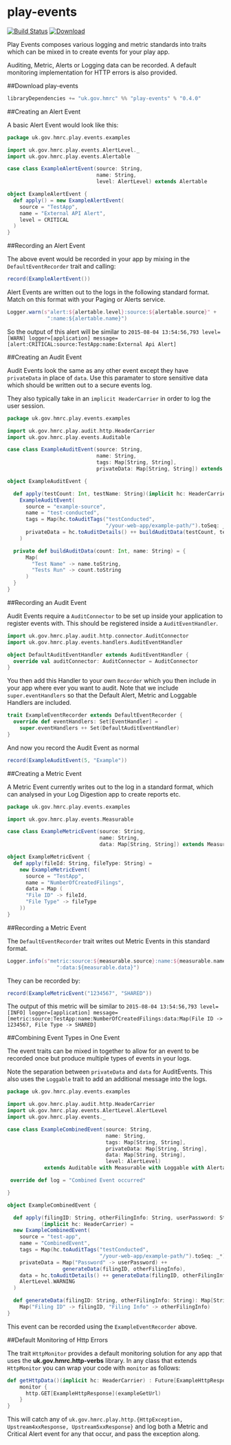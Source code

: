 
play-events
====
[![Build Status](https://travis-ci.org/hmrc/play-events.svg?branch=master)](https://travis-ci.org/hmrc/play-events) [ ![Download](https://api.bintray.com/packages/hmrc/releases/play-events/images/download.svg) ](https://bintray.com/hmrc/releases/play-events/_latestVersion)

Play Events composes various logging and metric standards into traits which can be mixed in to create events for your play app.

Auditing, Metric, Alerts or Logging data can be recorded. A default monitoring implementation for HTTP errors is also provided.

##Download play-events

```scala
libraryDependencies += "uk.gov.hmrc" %% "play-events" % "0.4.0"
```

##Creating an Alert Event

A basic Alert Event would look like this:

```scala
package uk.gov.hmrc.play.events.examples

import uk.gov.hmrc.play.events.AlertLevel._
import uk.gov.hmrc.play.events.Alertable

case class ExampleAlertEvent(source: String,
                             name: String,
                             level: AlertLevel) extends Alertable

object ExampleAlertEvent {
  def apply() = new ExampleAlertEvent(
    source = "TestApp",
    name = "External API Alert",
    level = CRITICAL
  )
}
```

##Recording an Alert Event

The above event would be recorded in your app by mixing in the `DefaultEventRecorder` trait and calling:

```scala
record(ExampleAlertEvent())
```

Alert Events are written out to the logs in the following standard format. Match on this format with your Paging or Alerts service.
```scala
Logger.warn(s"alert:${alertable.level}:source:${alertable.source}" + 
             ":name:${alertable.name}")
```

So the output of this alert will be similar to 
```2015-08-04 13:54:56,793 level=[WARN] logger=[application] message=[alert:CRITICAL:source:TestApp:name:External Api Alert]```

##Creating an Audit Event

Audit Events look the same as any other event except they have ```privateData``` in place of ```data```. 
Use this paramater to store sensitive data which should be written out to a secure events log. 

They also typically take in an ```implicit HeaderCarrier``` in order to log the user session.

```scala
package uk.gov.hmrc.play.events.examples

import uk.gov.hmrc.play.audit.http.HeaderCarrier
import uk.gov.hmrc.play.events.Auditable

case class ExampleAuditEvent(source: String,
                             name: String,
                             tags: Map[String, String],
                             privateData: Map[String, String]) extends Auditable

object ExampleAuditEvent {

  def apply(testCount: Int, testName: String)(implicit hc: HeaderCarrier) =
    ExampleAuditEvent(
      source = "example-source",
      name = "test-conducted",
      tags = Map(hc.toAuditTags("testConducted", 
                                "/your-web-app/example-path/").toSeq: _*),
      privateData = hc.toAuditDetails() ++ buildAuditData(testCount, testName)
    )

  private def buildAuditData(count: Int, name: String) = {
      Map(
        "Test Name" -> name.toString,
        "Tests Run" -> count.toString
      )
  }
}
```

##Recording an Audit Event

Audit Events require a ```AuditConnector``` to be set up inside your application to register events with. 
This should be registered inside a ```AuditEventHandler```. 

```scala
import uk.gov.hmrc.play.audit.http.connector.AuditConnector
import uk.gov.hmrc.play.events.handlers.AuditEventHandler

object DefaultAuditEventHandler extends AuditEventHandler {
  override val auditConnector: AuditConnector = AuditConnector
}
```

You then add this Handler to your own ```Recorder``` which you then include in your app where ever you want to audit.
Note that we include ```super.eventHandlers``` so that the Default Alert, Metric and Loggable Handlers are included.

```scala
trait ExampleEventRecorder extends DefaultEventRecorder {
  override def eventHandlers: Set[EventHandler] = 
    super.eventHandlers ++ Set(DefaultAuditEventHandler)
}
```

And now you record the Audit Event as normal
```scala
record(ExampleAuditEvent(5, "Example"))
```

##Creating a Metric Event

A Metric Event currently writes out to the log in a standard format, which can analysed in your Log Digestion app 
to create reports etc.

```scala
package uk.gov.hmrc.play.events.examples

import uk.gov.hmrc.play.events.Measurable

case class ExampleMetricEvent(source: String,
                              name: String,
                              data: Map[String, String]) extends Measurable

object ExampleMetricEvent {
  def apply(fileId: String, fileType: String) =
    new ExampleMetricEvent(
      source = "TestApp",
      name = "NumberOfCreatedFilings",
      data = Map (
      "File ID" -> fileId,
      "File Type" -> fileType
    ))
}
```

##Recording a Metric Event

The ```DefaultEventRecorder``` trait writes out Metric Events in this standard format.

```scala
Logger.info(s"metric:source:${measurable.source}:name:${measurable.name}" + 
                ":data:${measurable.data}")
```

They can be recorded by:

```scala
record(ExampleMetricEvent("1234567", "SHARED"))
```

The output of this metric will be similar to 
```2015-08-04 13:54:56,793 level=[INFO] logger=[application] message=[metric:source:TestApp:name:NumberOfCreatedFilings:data:Map(File ID -> 1234567, File Type -> SHARED]```

##Combining Event Types in One Event

The event traits can be mixed in together to allow for an event to be recorded once but produce multiple types of 
events in your logs. 

Note the separation between ```privateData``` and ```data``` for AuditEvents. This also uses the ```Loggable``` trait to
add an additional message into the logs.

```scala
package uk.gov.hmrc.play.events.examples

import uk.gov.hmrc.play.audit.http.HeaderCarrier
import uk.gov.hmrc.play.events.AlertLevel.AlertLevel
import uk.gov.hmrc.play.events._

case class ExampleCombinedEvent(source: String,
                                name: String,
                                tags: Map[String, String],
                                privateData: Map[String, String],
                                data: Map[String, String],
                                level: AlertLevel) 
            extends Auditable with Measurable with Loggable with Alertable {

 override def log = "Combined Event occurred"

}

object ExampleCombinedEvent {

  def apply(filingID: String, otherFilingInfo: String, userPassword: String)
           (implicit hc: HeaderCarrier) = 
  new ExampleCombinedEvent(
    source = "test-app",
    name = "CombinedEvent",
    tags = Map(hc.toAuditTags("testConducted", 
                              "/your-web-app/example-path/").toSeq: _*),
    privateData = Map("Password" -> userPassword) ++ 
                  generateData(filingID, otherFilingInfo),
    data = hc.toAuditDetails() ++ generateData(filingID, otherFilingInfo),
    AlertLevel.WARNING
  )

  def generateData(filingID: String, otherFilingInfo: String): Map[String, String] =
    Map("Filing ID" -> filingID, "Filing Info" -> otherFilingInfo)
}
```

This event can be recorded using the ```ExampleEventRecorder``` above.

##Default Monitoring of Http Errors

The trait ```HttpMonitor``` provides a default monitoring solution for any app that uses the **uk.gov.hmrc.http-verbs**
library. In any class that extends ```HttpMonitor``` you can wrap your code with ```monitor``` as follows:

```scala
def getHttpData()(implicit hc: HeaderCarrier) : Future[ExampleHttpResponse] = {
    monitor {
      http.GET[ExampleHttpResponse](exampleGetUrl)
    }
}
```

This will catch any of ```uk.gov.hmrc.play.http.{HttpException, Upstream4xxResponse, Upstream5xxResponse}``` and log 
both a Metric and Critical Alert event for any that occur, and pass the exception along.
